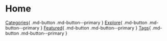 # Home

[Categories](categories.md){ .md-button .md-button--primary }
[Explore](solutions.md){ .md-button .md-button--primary }
[Featured](page2.md){ .md-button .md-button--primary }
[Tags](tags.md){ .md-button .md-button--primary }


